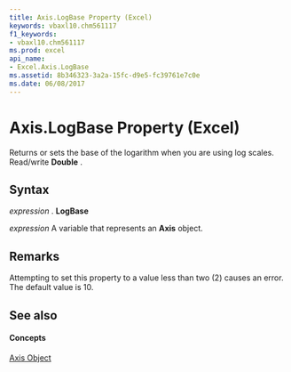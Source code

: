 ```yaml
---
title: Axis.LogBase Property (Excel)
keywords: vbaxl10.chm561117
f1_keywords:
- vbaxl10.chm561117
ms.prod: excel
api_name:
- Excel.Axis.LogBase
ms.assetid: 8b346323-3a2a-15fc-d9e5-fc39761e7c0e
ms.date: 06/08/2017
---
```



# Axis.LogBase Property (Excel)

Returns or sets the base of the logarithm when you are using log scales. Read/write  **Double** .


## Syntax

 _expression_ . **LogBase**

 _expression_ A variable that represents an **Axis** object.


## Remarks

Attempting to set this property to a value less than two (2) causes an error. The default value is 10.


## See also


#### Concepts


[Axis Object](Excel.Axis(objec).md)

